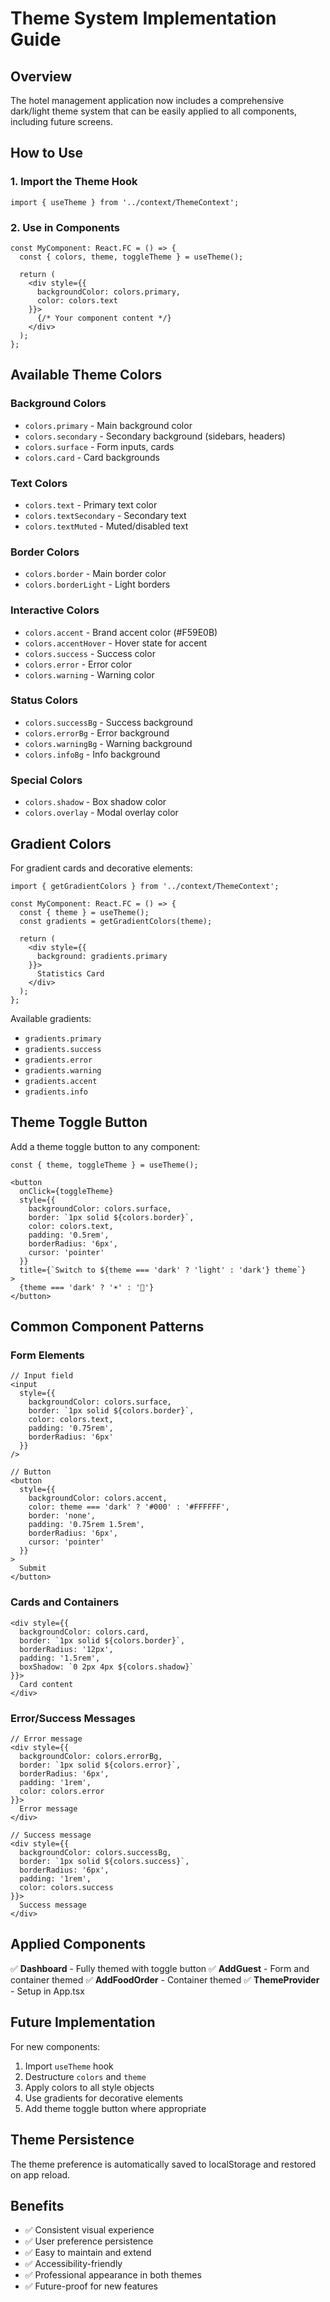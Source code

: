 # Theme System Implementation Guide

## Overview
The hotel management application now includes a comprehensive dark/light theme system that can be easily applied to all components, including future screens.

## How to Use

### 1. Import the Theme Hook
```tsx
import { useTheme } from '../context/ThemeContext';
```

### 2. Use in Components
```tsx
const MyComponent: React.FC = () => {
  const { colors, theme, toggleTheme } = useTheme();
  
  return (
    <div style={{
      backgroundColor: colors.primary,
      color: colors.text
    }}>
      {/* Your component content */}
    </div>
  );
};
```

## Available Theme Colors

### Background Colors
- `colors.primary` - Main background color
- `colors.secondary` - Secondary background (sidebars, headers)
- `colors.surface` - Form inputs, cards
- `colors.card` - Card backgrounds

### Text Colors
- `colors.text` - Primary text color
- `colors.textSecondary` - Secondary text
- `colors.textMuted` - Muted/disabled text

### Border Colors
- `colors.border` - Main border color
- `colors.borderLight` - Light borders

### Interactive Colors
- `colors.accent` - Brand accent color (#F59E0B)
- `colors.accentHover` - Hover state for accent
- `colors.success` - Success color
- `colors.error` - Error color
- `colors.warning` - Warning color

### Status Colors
- `colors.successBg` - Success background
- `colors.errorBg` - Error background
- `colors.warningBg` - Warning background
- `colors.infoBg` - Info background

### Special Colors
- `colors.shadow` - Box shadow color
- `colors.overlay` - Modal overlay color

## Gradient Colors
For gradient cards and decorative elements:

```tsx
import { getGradientColors } from '../context/ThemeContext';

const MyComponent: React.FC = () => {
  const { theme } = useTheme();
  const gradients = getGradientColors(theme);
  
  return (
    <div style={{
      background: gradients.primary
    }}>
      Statistics Card
    </div>
  );
};
```

Available gradients:
- `gradients.primary`
- `gradients.success`
- `gradients.error`
- `gradients.warning`
- `gradients.accent`
- `gradients.info`

## Theme Toggle Button
Add a theme toggle button to any component:

```tsx
const { theme, toggleTheme } = useTheme();

<button
  onClick={toggleTheme}
  style={{
    backgroundColor: colors.surface,
    border: `1px solid ${colors.border}`,
    color: colors.text,
    padding: '0.5rem',
    borderRadius: '6px',
    cursor: 'pointer'
  }}
  title={`Switch to ${theme === 'dark' ? 'light' : 'dark'} theme`}
>
  {theme === 'dark' ? '☀️' : '🌙'}
</button>
```

## Common Component Patterns

### Form Elements
```tsx
// Input field
<input
  style={{
    backgroundColor: colors.surface,
    border: `1px solid ${colors.border}`,
    color: colors.text,
    padding: '0.75rem',
    borderRadius: '6px'
  }}
/>

// Button
<button
  style={{
    backgroundColor: colors.accent,
    color: theme === 'dark' ? '#000' : '#FFFFFF',
    border: 'none',
    padding: '0.75rem 1.5rem',
    borderRadius: '6px',
    cursor: 'pointer'
  }}
>
  Submit
</button>
```

### Cards and Containers
```tsx
<div style={{
  backgroundColor: colors.card,
  border: `1px solid ${colors.border}`,
  borderRadius: '12px',
  padding: '1.5rem',
  boxShadow: `0 2px 4px ${colors.shadow}`
}}>
  Card content
</div>
```

### Error/Success Messages
```tsx
// Error message
<div style={{
  backgroundColor: colors.errorBg,
  border: `1px solid ${colors.error}`,
  borderRadius: '6px',
  padding: '1rem',
  color: colors.error
}}>
  Error message
</div>

// Success message
<div style={{
  backgroundColor: colors.successBg,
  border: `1px solid ${colors.success}`,
  borderRadius: '6px',
  padding: '1rem',
  color: colors.success
}}>
  Success message
</div>
```

## Applied Components
✅ **Dashboard** - Fully themed with toggle button
✅ **AddGuest** - Form and container themed
✅ **AddFoodOrder** - Container themed
✅ **ThemeProvider** - Setup in App.tsx

## Future Implementation
For new components:

1. Import `useTheme` hook
2. Destructure `colors` and `theme`
3. Apply colors to all style objects
4. Use gradients for decorative elements
5. Add theme toggle button where appropriate

## Theme Persistence
The theme preference is automatically saved to localStorage and restored on app reload.

## Benefits
- ✅ Consistent visual experience
- ✅ User preference persistence
- ✅ Easy to maintain and extend
- ✅ Accessibility-friendly
- ✅ Professional appearance in both themes
- ✅ Future-proof for new features
